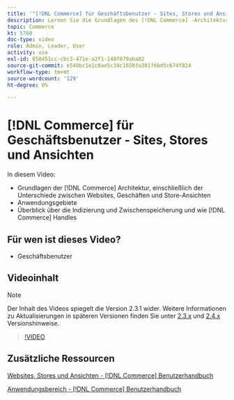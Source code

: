```yaml
---
title: '"[!DNL Commerce] für Geschäftsbenutzer - Sites, Stores und Ansichten"'
description: Lernen Sie die Grundlagen des [!DNL Commerce] -Architektur, einschließlich der Unterschiede zwischen Websites, Geschäften, Store-Ansichten und Anwendungsbereichen. Verstehen Sie Indizierung und Zwischenspeicherung.
topic: Commerce
kt: 5760
doc-type: video
role: Admin, Leader, User
activity: use
exl-id: 858451cc-cbc3-471e-a2f1-148f879aba82
source-git-commit: e540bc1e1c8ae5c34c16503a381f6bd5c674f824
workflow-type: tm+mt
source-wordcount: '129'
ht-degree: 0%

---
```


# [!DNL Commerce] für Geschäftsbenutzer - Sites, Stores und Ansichten

In diesem Video:

- Grundlagen der [!DNL Commerce] Architektur, einschließlich der Unterschiede zwischen Websites, Geschäften und Store-Ansichten
- Anwendungsgebiete
- Überblick über die Indizierung und Zwischenspeicherung und wie [!DNL Commerce] Handles

## Für wen ist dieses Video?

- Geschäftsbenutzer

## Videoinhalt

>[!NOTE]
>
>Der Inhalt des Videos spiegelt die Version 2.3.1 wider. Weitere Informationen zu Aktualisierungen in späteren Versionen finden Sie unter [ 2.3.x](https://devdocs.magento.com/guides/v2.3/release-notes/bk-release-notes.html) und [2.4.x](https://devdocs.magento.com/guides/v2.4/release-notes/bk-release-notes.html) Versionshinweise.

>[!VIDEO](https://video.tv.adobe.com/v/35945?quality=12&learn=on)

## Zusätzliche Ressourcen

[Websites, Stores und Ansichten - [!DNL Commerce] Benutzerhandbuch](https://docs.magento.com/user-guide/stores/websites-stores-views.html)

[Anwendungsbereich - [!DNL Commerce] Benutzerhandbuch](https://docs.magento.com/user-guide/configuration/scope.html)

